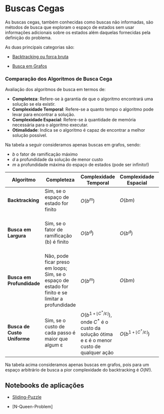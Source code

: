 # Buscas Cegas

As buscas cegas, também conhecidas como buscas não informadas, são métodos de busca que exploram o espaço de estados sem usar informações adicionais sobre os estados além daquelas fornecidas pela definição do problema. 

As duas principais categorias são:

- [Backtracking ou força bruta](./busca-força-bruta/backtracking.md)

- [Busca em Grafos](./busca-em-grafos/busca-em-grafos.md)

### Comparação dos Algoritmos de Busca Cega

Avaliação dos algoritmos de busca em termos de:
- **Completeza**: Refere-se à garantia de que o algoritmo encontrará uma solução se ela existir.
- **Complexidade Temporal**: Refere-se a quanto tempo o algoritmo pode levar para encontrar a solução.
- **Complexidade Espacial**: Refere-se à quantidade de memória necessária para o algoritmo executar.
- **Otimalidade**: Indica se o algoritmo é capaz de encontrar a melhor solução possível.

Na tabela a seguir consideramos apenas buscas em grafos, sendo:
- $b$ o fator de ramificação máximo
- $d$ a profundidade da solução de menor custo
- $m$ a profundidade máxima do espaço de estados (pode ser infinito!)

| Algoritmo                 | Completeza          | Complexidade Temporal | Complexidade Espacial | Otimalidade     |
|---------------------------|---------------------|-----------------------|-----------------------|-----------------|
| **Backtracking**          | Sim, se o espaço de estado for finito | $O(b^m)$ | $O(bm)$ | Em geral não garante a otimalidade |
| **Busca em Largura**      | Sim, se o fator de ramificação (b) é finito | $O(b^d)$ | $O(b^d)$ | Sim, se o custo do passo é o mesmo para todos os passos |
| **Busca em Profundidade** | Não, pode ficar preso em loops; Sim, se o espaço de estado for finito e se limitar a profundidade | $O(b^m)$ | $O(bm)$ | Não, a primeira solução encontrada pode não ser a ótima |
| **Busca de Custo Uniforme** | Sim, se o custo de cada passo é maior que algum ε | $O(b^{1+\lfloor C^* / \varepsilon \rfloor})$, onde $C^*$ é o custo da solução ótima e ε é o menor custo de qualquer ação | $O(b^{1+\lfloor C^* / \varepsilon \rfloor})$ | Sim, sempre encontra a solução de menor custo |

Na tabela acima consideramos apenas buscas em grafos, pois para um espaço arbitrário de busca a pior complexidade do backtracking é $O(N!)$.

## Notebooks de aplicações

- [Sliding-Puzzle](../exemplos/sliding-puzzle/sliding-puzzle.ipynb)

- [N-Queen-Problem]
